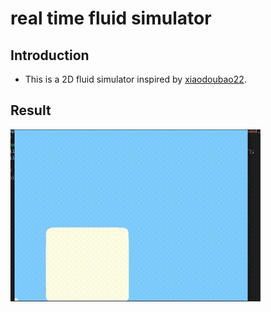 # real time fluid simulator

## Introduction

- This is a 2D fluid simulator inspired by [xiaodoubao22](https://github.com/xiaodoubao22/FluidSimulationOnWeekend).

## Result

![Demo](https://github.com/zyhDuludulu/real-time-fluid-simulator/blob/main/video/milk.gif?raw=true)